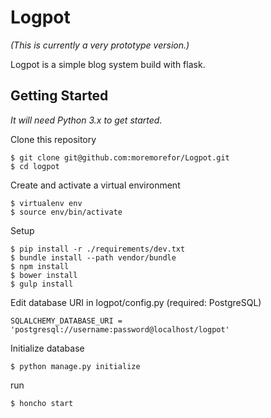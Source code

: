 # Logpot
_(This is currently a very prototype version.)_

Logpot is a simple blog system build with flask.

## Getting Started
_It will need Python 3.x to get started._

Clone this repository
```
$ git clone git@github.com:moremorefor/Logpot.git
$ cd logpot
```

Create and activate a virtual environment
```
$ virtualenv env
$ source env/bin/activate
```

Setup
```
$ pip install -r ./requirements/dev.txt
$ bundle install --path vendor/bundle
$ npm install
$ bower install
$ gulp install
```

Edit database URI in logpot/config.py (required: PostgreSQL)
```
SQLALCHEMY_DATABASE_URI = 'postgresql://username:password@localhost/logpot'
```

Initialize database
```
$ python manage.py initialize
```

run
```
$ honcho start
```
